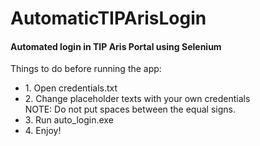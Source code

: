 # AutomaticTIPArisLogin
#### Automated login in TIP Aris Portal using Selenium

Things to do before running the app:<br>
<ul>
<li>1. Open credentials.txt</li>
<li>2. Change placeholder texts with your own credentials</li>
NOTE: Do not put spaces between the equal signs.
<li>3. Run auto_login.exe</li>
<li>4. Enjoy!</li>
<ul>
